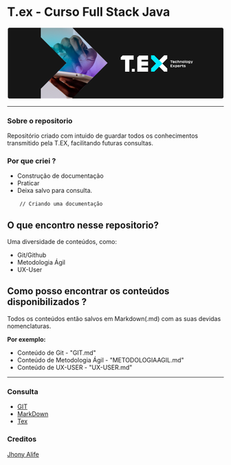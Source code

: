 # T.ex - Curso Full Stack Java

![Tex](./src/img/imagemPrinc.png)

---

### Sobre o repositorio

Repositório criado com intuido de guardar todos os conhecimentos transmitido pela T.EX, facilitando futuras consultas. 

### Por que criei ?

- Construção de documentação 
- Praticar
- Deixa salvo para consulta.
  
```
    // Criando uma documentação
```

## O que encontro nesse repositorio?

Uma diversidade de conteúdos, como:

- Git/Github
- Metodologia Ágil 
- UX-User



## Como posso encontrar os conteúdos disponibilizados ?

Todos os conteúdos então salvos em Markdown(.md) com as suas devidas nomenclaturas.

**Por exemplo:** 

- Conteúdo de Git - "GIT.md"
- Conteúdo de Metodologia Ágil - "METODOLOGIAAGIL.md"
- Conteúdo de UX-USER - "UX-USER.md"

---

### Consulta
- [GIT](https://git-scm.com/docs/git/pt_BR)
- [MarkDown](https://docs.pipz.com/central-de-ajuda/learning-center/guia-basico-de-markdown#open)
- [Tex](https://texperts.com.br/)

### Creditos

[Jhony Alife](https://github.com/jhonyalife')
